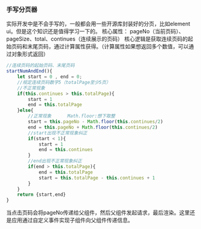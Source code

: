 ### 手写分页器

实际开发中是不会手写的，一般都会用一些开源库封装好的分页，比如element ui。但是这个知识还是值得学习一下的。
核心属性：
pageNo（当前页码）、pageSize、total、continues（连续展示的页码）
核心逻辑是获取连续页码的起始页码和末尾页码，通过计算属性获得。（计算属性如果想返回多个数值，可以通过对象形式返回）

```js
//连续页码的起始页码、末尾页码
startNumAndEnd(){
    let start = 0 , end = 0;
    //规定连续页码数字5（totalPage至少5页）
    //不正常现象
    if(this.continues > this.totalPage){
        start = 1
        end = this.totalPage
    }else{
        //正常现象      Math.floor:想下取整
        start = this.pageNo - Math.floor(this.continues/2)
        end = this.pageNo + Math.floor(this.continues/2)
        //start出现不正常现象纠正
        if(start < 1){
            start = 1
            end = this.continues
        }
        //end出现不正常现象纠正
        if(end > this.totalPage){
            end = this.totalPage
            start = this.totalPage - this.continues + 1
        }
    }
    return {start,end}
}
```



 

当点击页码会将pageNo传递给父组件，然后父组件发起请求，最后渲染。这里还是应用通过自定义事件实现子组件向父组件传递信息。





